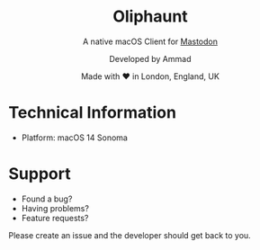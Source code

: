 <div align="center">
  <h1>Oliphaunt</h1>
  <p>A native macOS Client for <a href="https://joinmastodon.org">Mastodon</a></p>
  <p>Developed by Ammad</p>
  <p>Made with ♥ in London, England, UK</p>
</div>

# Technical Information
- Platform: macOS 14 Sonoma

# Support
* Found a bug?
* Having problems?
* Feature requests?

Please create an issue and the developer should get back to you.

